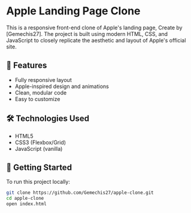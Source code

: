 # Apple Landing Page Clone

This is a responsive front-end clone of Apple's landing page, Create by [Gemechis27]. The project is built using modern HTML, CSS, and JavaScript to closely replicate the aesthetic and layout of Apple's official site.

## 🚀 Features

- Fully responsive layout
- Apple-inspired design and animations
- Clean, modular code
- Easy to customize


## 🛠️ Technologies Used

- HTML5
- CSS3 (Flexbox/Grid)
- JavaScript (vanilla)

## 📁 Getting Started

To run this project locally:

```bash
git clone https://github.com/Gemechis27/apple-clone.git
cd apple-clone
open index.html
